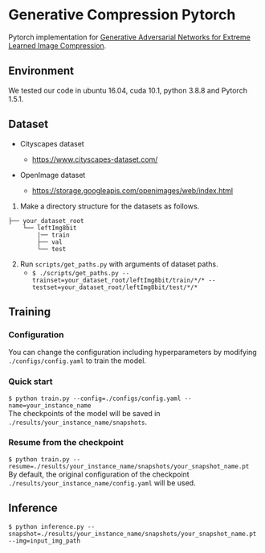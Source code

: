 # Generative Compression Pytorch
Pytorch implementation for [Generative Adversarial Networks for Extreme Learned Image Compression](https://arxiv.org/abs/1804.02958).


## Environment
We tested our code in ubuntu 16.04, cuda 10.1, python 3.8.8 and Pytorch 1.5.1.

## Dataset
- Cityscapes dataset
    - https://www.cityscapes-dataset.com/
    
- OpenImage dataset
    - https://storage.googleapis.com/openimages/web/index.html

1. Make a directory structure for the datasets as follows.
```
├── your_dataset_root
    └── leftImg8bit
        |── train
        ├── val
        └── test
```
2. Run `scripts/get_paths.py`  with arguments of dataset paths.
    - `$ ./scripts/get_paths.py --trainset=your_dataset_root/leftImg8bit/train/*/* --testset=your_dataset_root/leftImg8bit/test/*/*`


## Training
### Configuration
You can change the configuration including hyperparameters by modifying `./configs/config.yaml` to train the model.


### Quick start
`$ python train.py --config=./configs/config.yaml --name=your_instance_name` \
The checkpoints of the model will be saved in `./results/your_instance_name/snapshots`.

### Resume from the checkpoint
`$ python train.py --resume=./results/your_instance_name/snapshots/your_snapshot_name.pt` \
By default, the original configuration of the checkpoint `./results/your_instance_name/config.yaml` will be used.

## Inference
`$ python inference.py --snapshot=./results/your_instance_name/snapshots/your_snapshot_name.pt --img=input_img_path`

